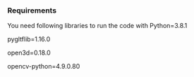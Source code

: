 ### Requirements

You need following libraries to run the code with Python=3.8.1


pygltflib=1.16.0

open3d=0.18.0

opencv-python=4.9.0.80
